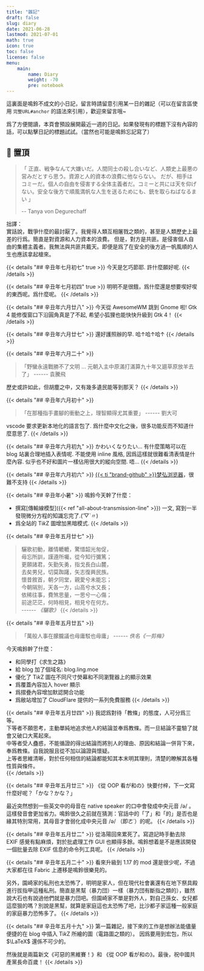 ```yaml
---
title: "雜記"
draft: false
slug: diary
date: 2021-06-28
lastmod: 2021-07-01
math: true
icon: true
toc: false
license: false
menu:
    main:
        name: Diary
        weight: -70
        pre: notebook
---
```


這裏面是鳴鈴不成文的小日記，留言時請留意引用某一日的雜記（可以在留言區使用 `完整URL#anchor` 的語法來引用），歡迎來留言哦~

爲了方便閱讀，本頁會預設展開最近一週的日記。如果發現有的標題下沒有內容的話，可以點擊日記的標題試試。（當然也可能是鳴鈴忘記寫了）

## 📌 置頂

> 「 正直、戦争なんて大嫌いだ。人間同士の殺し合いなど、人類史上最悪の営みだとすら思う。資源と人的資本の浪費に他ならない。
> だが、相手はコミーだ。個人の自由を侵害する全体主義者だ。コミーと共には天を仰げない。安全な後方で順風満帆な人生を送るためにも、銃を取らねばなるまい 」
>
> -- Tanya von Degurechaff

拙譯：  
實話說，戰爭什麼的最討厭了。我覺得人類互相屠戮之類的，甚至是人類歷史上最差的行爲。簡直是對資源和人力資本的浪費。
但是，對方是共匪。是侵害個人自由的集體主義者。我無法與共匪共戴天。即便是爲了在安全的後方過一帆風順的人生也應該拿起槍來。

{{< details "## 辛丑年七月初七" true >}}
今天是乞巧節耶. 許什麼願好呢.
{{< /details >}}

{{< details "## 辛丑年七月初四" true >}}
明明不是很餓，爲什麼還是想要喫好喫的東西呢。爲什麼呢。
{{< /details >}}

{{< details "## 辛丑年六月廿八" >}}
今天從 AwesomeWM 跳到 Gnome 啦! Gtk 4 能修復窗口下沿圓角真是了不起, 希望小狐狸也能快快升級到 Gtk 4！
{{< /details >}}

{{< details "## 辛丑年六月廿七" >}}
還好護照辦的早. 哈↑哈↑哈↑
{{< /details >}}

{{< details "## 辛丑年六月二十" >}}
> 「野蠻永遠戰勝不了文明 ... 元朝入主中原滿打滿算九十年又廽草原放羊去了」
> ------ 袁騰飛

歷史或許如此，但胡塵之中，又有幾多遺民能等到那天？
{{< /details >}}

{{< details "## 辛丑年六月初十"  >}}
> 「在那種指手畫腳的衝動之上，理智顯得尤其重要」
> ------ 劉大可

vscode 要求更新本地化的語言包了. 爲什麼中文化之後，很多功能反而不知道什麼意思了.
{{< /details >}}

{{< details "## 辛丑年六月初九" >}}
かわいくなりたい...
有什麼策略可以在 blog 站裏合理地插入表情呢. 不能使用 inline 風格, 因爲這樣就很難看清表情是什麼內容.
似乎也不好和圖片一樣佔用很大的縱向空間. 唔...
{{< /details >}}

{{< details "## 辛丑年六月初六" >}}
[{{< ti "brand-github" >}}梦弘浏览器](https://github.com/monyhar)，很難不支持
{{< /details >}}

{{< details "## 辛丑年小暑" >}}
鳴鈴今天幹了什麼：

- 撰寫[傳輸線模型]({{< ref "all-about-transmission-line" >}}) 一文, 寫到一半發現微分方程的知識忘完了.(′▽`〃)
- 爲全站的 $\text{Ti}k\text{Z}$ 圖增加黑暗模式.
{{< /details >}}

{{< details "## 辛丑年五月廿七" >}}
> 驪歌初動，離情轆轆，驚惜韶光匆促，  
> 毋忘所訓，謹遵所囑，從今知行彌篤；  
> 更願諸君，矢­勤矢勇，指戈長白山麓，  
> 去矣男兒，切莫踟躇，矢志復興民族。  
> 懷昔敘首，朝夕同堂，親愛­兮未能忘；  
> 今朝隔別，天各一方，山高兮水又長；  
> 依稀往事，費煞思量，一思兮一心傷；  
> 前­途茫茫，何時相見，相見兮在何方。  
> ------ *《驪歌》*
{{< /details >}}

{{< details "## 辛丑年五月廿五" >}}
> 「萬般人事在朦朧議也毋庸駁也毋庸」
> ------ *佚名《一剪梅》*

今天鳴鈴幹了什麼：

- 和同學打《求生之路》
- 給 blog 加了個域名: blog.ling.moe
- 優化了 $\text{Ti}k\text{Z}$ 圖在不同尺寸熒幕和不同瀏覽器上的顯示效果
- 爲覆蓋內容加入 hover 顯示
- 爲摺疊內容增加默認開合功能
- 爲敝站增加了 CloudFlare 提供的一系列免費服務
{{< /details >}}

{{< details "## 辛丑年五月廿四" >}}
我認爲對待「教條」的態度，人可分爲三等。  
下等者不願思考，主動單純地追求他人的結論並奉爲教條。而一旦結論不靈驗了就會又破口大罵起來。  
中等者受人蠱惑，不能循證的得出結論而將別人的理由、原因和結論一併背下來，奉爲教條。自我說服且從不加以論證與懷疑。  
上等者思維清晰，對於任何相信的結論都能知其本末明其理則，清楚的瞭解其各種性質與條件。  
{{< /details >}}

{{< details "## 辛丑年五月廿三" >}}
《從 OOP 看が和の》快要付梓，下一文寫什麼好呢？「かな？かな？」

最近突然想到一些英文中的母音在 native speaker 的口中會發成中央元音 /ə/ 。這樣發音會更加省力。鳴鈴很久之前就在猜測：官話中的「了」和「的」是否也是緣其特別常用，其母音才會弱化成中央元音 /ə/ （即ㄜ˙）的呢。
{{< /details >}}

{{< details "## 辛丑年五月廿二" >}}
從洛陽回來累死了。寫遊記時手動去除 EXIF 感覺有點麻煩，對於批處理工作 GUI 也顯得多餘。鳴鈴想着是不是應該開發一個批量去除 EXIF 信息的命令列工具呢。
{{< /details >}}

{{< details "## 辛丑年五月二十" >}}
看來升級到 1.17 的 mod 還是很少呢，不過大家都在往 Fabric 上遷移是鳴鈴很樂見的。

另外，園崎家的私刑也太恐怖了，明明是家人，但在現代社會裏還有在地下祭具殿進行拔指甲這種私刑。簡直是黑幫（暴力団）一樣（暴力団有斷指之類的），雖然說大石也有說過他們就是暴力団吧。但園崎家不單是對外人，對自己孫女、女兒都這麼狠的嗎？別說是黑幫，就算是家庭這也太恐怖了吧，比沙都子家這種一般家庭的家庭暴力恐怖多了。
{{< /details >}}

{{< details "## 辛丑年五月十九" >}}
第一篇雜記，接下來的工作是想辦法能儘量便捷的在 blog 中插入 $\text{Ti}k\text{Z}$ 所繪的圖（電路圖之類的）。
因爲要用到宏包，所以 $\LaTeX$ 還係不可少的。

然後就是兩篇新文《可惡的黑維賽！》和 《從 OOP 看が和の》。最後，祝中國共產黨長命百歲！
{{< /details >}}

